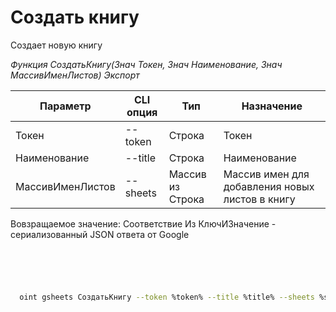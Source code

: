 ﻿---
sidebar_position: 1
---

# Создать книгу
 Создает новую книгу


*Функция СоздатьКнигу(Знач Токен, Знач Наименование, Знач МассивИменЛистов) Экспорт*

  | Параметр | CLI опция | Тип | Назначение |
  |-|-|-|-|
  | Токен | --token | Строка | Токен |
  | Наименование | --title | Строка | Наименование |
  | МассивИменЛистов | --sheets | Массив из Строка | Массив имен для добавления новых листов в книгу |

  
  Вовзращаемое значение:   Соответствие Из КлючИЗначение - сериализованный JSON ответа от Google

```bsl title="Пример кода"
	

	
```

```sh title="Пример команд CLI"
    
  oint gsheets СоздатьКнигу --token %token% --title %title% --sheets %sheets%

```


```json title="Результат"



```
